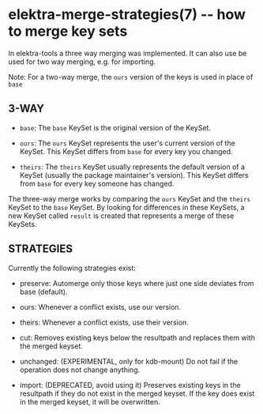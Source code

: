 elektra-merge-strategies(7) -- how to merge key sets
====================================================

In elektra-tools a three way merging was implemented.
It can also use be used for two way merging, e.g.
for importing.

Note: For a two-way merge, the `ours` version of the keys is used
in place of `base`

## 3-WAY

* `base`:
  The `base` KeySet is the original version of the KeySet.

* `ours`:
  The `ours` KeySet represents the user's current version of the KeySet.
  This KeySet differs from `base` for every key you changed.

* `theirs`:
  The `theirs` KeySet usually represents the default version of a KeySet (usually the package maintainer's version).
  This KeySet differs from `base` for every key someone has changed.

The three-way merge works by comparing the `ours` KeySet and the `theirs` KeySet to the `base` KeySet. By looking for differences  in these KeySets, a new KeySet called `result` is created that represents a merge of these KeySets.


## STRATEGIES

Currently the following strategies exist:

 * preserve:
   Automerge only those keys where just one side deviates from base (default).

 * ours:
   Whenever a conflict exists, use our version.

 * theirs:
   Whenever a conflict exists, use their version.

 * cut:
   Removes existing keys below the resultpath and replaces them with the merged keyset.

 * unchanged: (EXPERIMENTAL, only for kdb-mount)
   Do not fail if the operation does not change anything.

 * import: (DEPRECATED, avoid using it)
   Preserves existing keys in the resultpath if they do not exist in the merged keyset.
   If the key does exist in the merged keyset, it will be overwritten.
